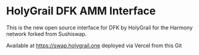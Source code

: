 # HolyGrail DFK AMM Interface

This is the new open source interface for DFK by HolyGrail for the Harmony network forked from Sushiswap.

Available at <https://swap.holygrail.one> deployed via Vercel from this Git
